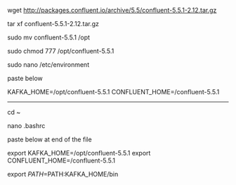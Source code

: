 

wget http://packages.confluent.io/archive/5.5/confluent-5.5.1-2.12.tar.gz


tar xf confluent-5.5.1-2.12.tar.gz


sudo mv confluent-5.5.1 /opt

sudo chmod 777 /opt/confluent-5.5.1


sudo nano /etc/environment

paste below

KAFKA_HOME=/opt/confluent-5.5.1
CONFLUENT_HOME=/confluent-5.5.1


----

cd ~ 

nano .bashrc 



paste below at end of the file

export KAFKA_HOME=/opt/confluent-5.5.1
export CONFLUENT_HOME=/confluent-5.5.1

export $PATH=$PATH:KAFKA_HOME/bin

